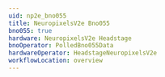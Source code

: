 ```yaml
---
uid: np2e_bno055
title: NeuropixelsV2e Bno055
bno055: true
hardware: NeuropixelsV2e Headstage
bnoOperator: PolledBno055Data
hardwareOperator: HeadstageNeuropixelsV2e
workflowLocation: overview
---
```


